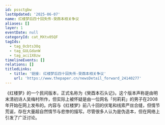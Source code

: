 ```yaml
---
id: pssctgbw
lastUpdated: '2025-06-07'
name: 红楼梦后四十回失传-癸酉本相关争议
aliases: []
layer: 1
eventDate: null
categoryId: cat_MXtv05QF
tagIds:
  - tag_Ocbts3Oq
  - tag_GULGdanW
  - tag_aci1X8zw
timelineEvents: []
relations: []
titledLinks:
  - title: '链接: 红楼梦后四十回失传-癸酉本相关争议'
    url: 'https://www.thepaper.cn/newsDetail_forward_24140277'
---
```

《红楼梦》的一个民间版本，正式名称为《癸酉本石头记》。这个版本声称是由明末清初诗人吴梅村所作，但实际上被怀疑是由一位网名「何莉莉」的男子在2008年开始在网上发布的。内容与《红楼梦》前八十回的伏笔和线索严丝合缝，但情节荒诞，存在大量超自然情节与悲惨的描写。尽管很多人认为是伪造本，但在网络上引发了广泛讨论。
